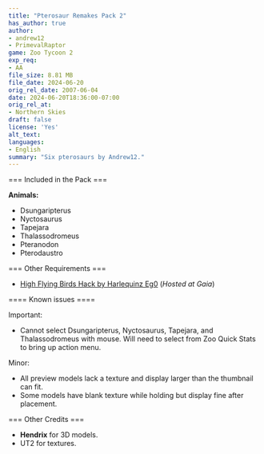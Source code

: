 ```yaml
---
title: "Pterosaur Remakes Pack 2"
has_author: true
author: 
- andrew12
- PrimevalRaptor
game: Zoo Tycoon 2
exp_req:
- AA
file_size: 8.81 MB
file_date: 2024-06-20
orig_rel_date: 2007-06-04
date: 2024-06-20T18:36:00-07:00
orig_rel_at: 
- Northern Skies
draft: false
license: 'Yes'
alt_text: 
languages:
- English
summary: "Six pterosaurs by Andrew12."
---
```


=== Included in the Pack ===

**Animals:**

- Dsungaripterus
- Nyctosaurus
- Tapejara
- Thalassodromeus
- Pteranodon
- Pterodaustro

=== Other Requirements ===

- [High Flying Birds Hack by Harlequinz Eg0](https://www.tapatalk.com/groups/gaia1/high-flying-birds-t790.html) (*Hosted at Gaia*)

==== Known issues ====

Important:

- Cannot select Dsungaripterus, Nyctosaurus, Tapejara, and Thalassodromeus with mouse. Will need to select from Zoo Quick Stats to bring up action menu.

Minor:

- All preview models lack a texture and display larger than the thumbnail can fit.
- Some models have blank texture while holding but display fine after placement.

=== Other Credits ===

- **Hendrix** for 3D models.
- UT2 for textures.
